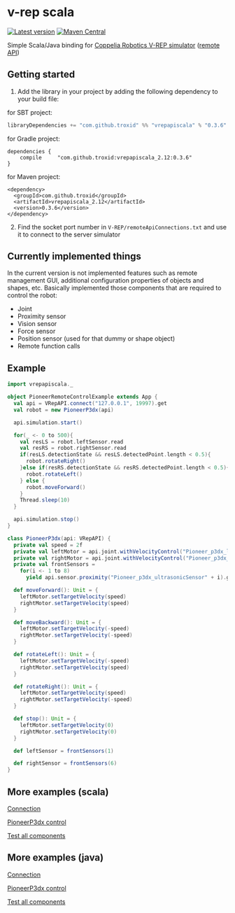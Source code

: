 

# v-rep scala

[![Latest version](https://index.scala-lang.org/troxid/vrep-api-scala/vrepapiscala/latest.svg)](https://index.scala-lang.org/troxid/vrep-api-scala/vrepapiscala)
[![Maven Central](https://maven-badges.herokuapp.com/maven-central/com.github.troxid/vrepapiscala_2.12/badge.svg)](https://maven-badges.herokuapp.com/maven-central/com.github.troxid/vrepapiscala_2.12)

Simple Scala/Java binding for
[Coppelia Robotics V-REP simulator](http://www.coppeliarobotics.com/) ([remote API](http://www.coppeliarobotics.com/helpFiles/en/remoteApiOverview.htm))

## Getting started

1. Add the library in your project by adding the following dependency to your build file:
  
  for SBT project:
  ```scala
  libraryDependencies += "com.github.troxid" %% "vrepapiscala" % "0.3.6"
  ```
  for Gradle project:

  ```
  dependencies {
      compile     "com.github.troxid:vrepapiscala_2.12:0.3.6"
  }
  ```
  for Maven project:
  ```
  <dependency>
    <groupId>com.github.troxid</groupId>
    <artifactId>vrepapiscala_2.12</artifactId>
    <version>0.3.6</version>
  </dependency>
  ```

2. Find the socket port number in `V-REP/remoteApiConnections.txt` and use
    it to connect to the server simulator

## Currently implemented things
In the current version is not implemented features such as remote management GUI,
additional configuration properties of objects and shapes, etc.
Basically implemented those components that are required to control the robot:
* Joint
* Proximity sensor
* Vision sensor
* Force sensor
* Position sensor (used for that dummy or shape object)
* Remote function calls

## Example
```scala
import vrepapiscala._

object PioneerRemoteControlExample extends App {
  val api = VRepAPI.connect("127.0.0.1", 19997).get
  val robot = new PioneerP3dx(api)

  api.simulation.start()

  for(_ <- 0 to 500){
    val resLS = robot.leftSensor.read
    val resRS = robot.rightSensor.read
    if(resLS.detectionState && resLS.detectedPoint.length < 0.5){
      robot.rotateRight()
    }else if(resRS.detectionState && resRS.detectedPoint.length < 0.5){
      robot.rotateLeft()
    } else {
      robot.moveForward()
    }
    Thread.sleep(10)
  }

  api.simulation.stop()
}

class PioneerP3dx(api: VRepAPI) {
  private val speed = 2f
  private val leftMotor = api.joint.withVelocityControl("Pioneer_p3dx_leftMotor").get
  private val rightMotor = api.joint.withVelocityControl("Pioneer_p3dx_rightMotor").get
  private val frontSensors =
    for(i <- 1 to 8)
      yield api.sensor.proximity("Pioneer_p3dx_ultrasonicSensor" + i).get

  def moveForward(): Unit = {
    leftMotor.setTargetVelocity(speed)
    rightMotor.setTargetVelocity(speed)
  }

  def moveBackward(): Unit = {
    leftMotor.setTargetVelocity(-speed)
    rightMotor.setTargetVelocity(-speed)
  }

  def rotateLeft(): Unit = {
    leftMotor.setTargetVelocity(-speed)
    rightMotor.setTargetVelocity(speed)
  }

  def rotateRight(): Unit = {
    leftMotor.setTargetVelocity(speed)
    rightMotor.setTargetVelocity(-speed)
  }

  def stop(): Unit = {
    leftMotor.setTargetVelocity(0)
    rightMotor.setTargetVelocity(0)
  }

  def leftSensor = frontSensors(1)

  def rightSensor = frontSensors(6)
}
```

## More examples (scala)
[Connection](https://github.com/Troxid/vrep-api-scala/blob/master/src/test/scala/OpenConnectionTest.scala)

[PioneerP3dx control](https://github.com/Troxid/vrep-api-scala/blob/master/src/test/scala/PioneerRemoteControlExample.scala)

[Test all components](https://github.com/Troxid/vrep-api-scala/blob/master/src/test/scala/TestAllComponents.scala)

## More examples (java)

[Connection](https://github.com/Troxid/vrep-api-scala/blob/master/src/test/java/OpenConnectionTestJava.java)

[PioneerP3dx control](https://github.com/Troxid/vrep-api-scala/blob/master/src/test/java/PioneerRemoteControlExampleJava.java)

[Test all components](https://github.com/Troxid/vrep-api-scala/blob/master/src/test/java/TestAllComponentJava.java)
